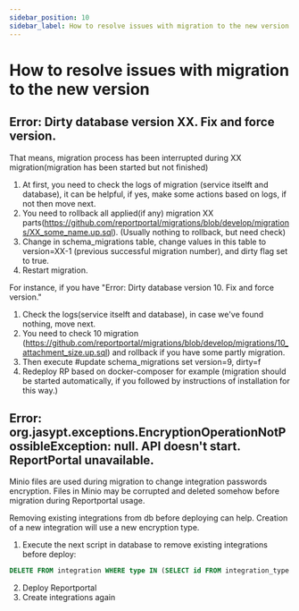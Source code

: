 ```yaml
---
sidebar_position: 10
sidebar_label: How to resolve issues with migration to the new version
---
```


# How to resolve issues with migration to the new version

## Error: Dirty database version XX. Fix and force version.

That means, migration process has been interrupted during XX migration(migration has been started but not finished)
1. At first, you need to check the logs of migration (service itselft and database), it can be helpful, if yes, make some actions based on logs, if not then move next.
2. You need to rollback all applied(if any) migration XX parts(https://github.com/reportportal/migrations/blob/develop/migrations/XX_some_name.up.sql). (Usually nothing to rollback, but need check)
3. Change in schema_migrations table, change values in this table to version=XX-1 (previous successful migration number), and dirty flag set to true.
4. Restart migration.

For instance, if you have "Error: Dirty database version 10. Fix and force version." 
1. Check the logs(service itselft and database), in case we've found nothing, move next.
2. You need to check 10 migration (https://github.com/reportportal/migrations/blob/develop/migrations/10_attachment_size.up.sql) and rollback if you have some partly migration.
3. Then execute #update schema_migrations set version=9, dirty=f
4. Redeploy RP based on docker-composer for example (migration should be started automatically, if you followed by instructions of installation for this way.)

## Error: org.jasypt.exceptions.EncryptionOperationNotPossibleException: null. API doesn't start. ReportPortal unavailable.

Minio files are used during migration to change integration passwords encryption. 
Files in Minio may be corrupted and deleted somehow before migration during Reportportal usage. 

Removing existing integrations from db before deploying can help. Creation of a new integration will use a new encryption type.

1. Execute the next script in database to remove existing integrations before deploy:

```sql
DELETE FROM integration WHERE type IN (SELECT id FROM integration_type WHERE name IN ('email', 'jira', 'ldap', 'ad'));

```
2. Deploy Reportportal
3. Create integrations again


